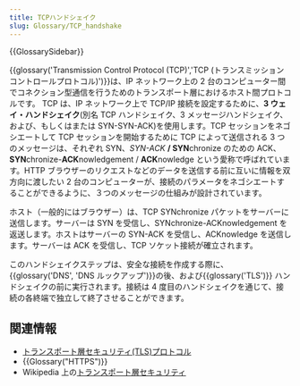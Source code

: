 ```yaml
---
title: TCPハンドシェイク
slug: Glossary/TCP_handshake
---
```


{{GlossarySidebar}}

{{glossary('Transmission Control Protocol (TCP)','TCP (トランスミッションコントロールプロトコル)')}}は、IP ネットワーク上の 2 台のコンピューター間でコネクション型通信を行うためのトランスポート層におけるホスト間プロトコルです。 TCP は、IP ネットワーク上で TCP/IP 接続を設定するために、**3 ウェイ・ハンドシェイク**(別名 TCP ハンドシェイク、3 メッセージハンドシェイク、および、もしくはまたは SYN-SYN-ACK)を使用します。TCP セッションをネゴシエートして TCP セッションを開始するために TCP によって送信される 3 つのメッセージは、それぞれ SYN、_SYN-ACK_ **/ SYN**chronize のための ACK、**SYN**chronize-**ACK**nowledgement / **ACK**nowledge という愛称で呼ばれています。HTTP ブラウザーのリクエストなどのデータを送信する前に互いに情報を双方向に渡したい 2 台のコンピューターが、接続のパラメータをネゴシエートすることができるように、３つのメッセージの仕組みが設計されています。

ホスト（一般的にはブラウザー）は、TCP SYNchronize パケットをサーバーに送信します。サーバーは SYN を受信し、SYNchronize-ACKnowledgement を返送します。ホストはサーバーの SYN-ACK を受信し、ACKnowledge を送信します。サーバーは ACK を受信し、TCP ソケット接続が確立されます。

このハンドシェイクステップは、安全な接続を作成する際に、{{glossary('DNS', 'DNS ルックアップ')}}の後、および{{glossary('TLS')}} ハンドシェイクの前に実行されます。接続は 4 度目のハンドシェイクを通じて、接続の各終端で独立して終了させることができます。

## 関連情報

- [トランスポート層セキュリティ(TLS)プロトコル](/ja/docs/Web/Security/Transport_Layer_Security)
- {{Glossary("HTTPS")}}
- Wikipedia 上の[トランスポート層セキュリティ](https://ja.wikipedia.org/wiki/Transport_Layer_Security)
